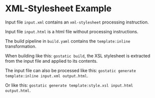 XML-Stylesheet Example
======================

Input file `input.xml` contains an `xml-stylesheet` processing instruction.

Input file `input.html` is a html file without processing instructions.

The build pipeline in `build.yaml` contains the `template:inline` transformation.

When building like this: `gostatic build`, the XSL stylesheet is extracted from the input file and applied to its contents.

The input file can also be processed like this: `gostatic generate template:inline input.xml output.html`.

Or like this: `gostatic generate template:style.xsl input.html output.html`.



